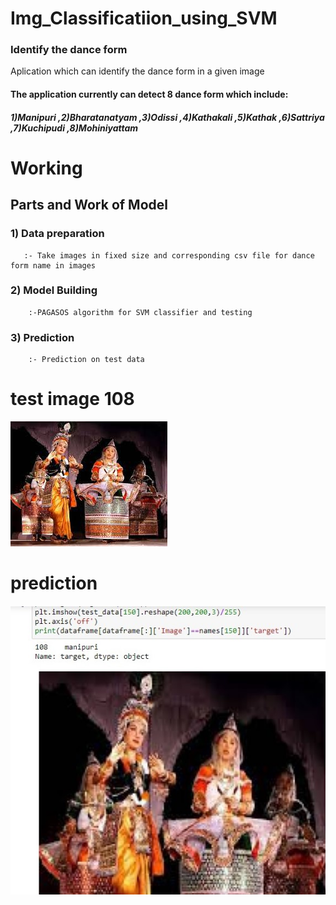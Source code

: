 # Img_Classificatiion_using_SVM
### Identify the dance form 
Aplication which can identify the dance form  in a given image
#### The application currently can detect 8 dance form which include:
##### 1)Manipuri ,2)Bharatanatyam ,3)Odissi ,4)Kathakali ,5)Kathak ,6)Sattriya ,7)Kuchipudi ,8)Mohiniyattam

# Working
## Parts and Work of Model
### 1) Data preparation
       :- Take images in fixed size and corresponding csv file for dance form name in images
### 2) Model Building
        :-PAGASOS algorithm for SVM classifier and testing
### 3) Prediction
        :- Prediction on test data
# test image 108
![](80.jpg) 
# prediction
![](dance_pred.jpg)

